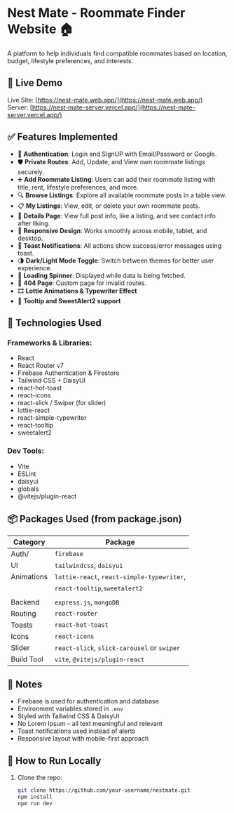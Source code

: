# Nest Mate - Roommate Finder Website 🏠

A platform to help individuals find compatible roommates based on location, budget, lifestyle preferences, and interests.

## 🚀 Live Demo
Live Site: [https://nest-mate.web.app/](https://nest-mate.web.app/)  
Server: [https://nest-mate-server.vercel.app/](https://nest-mate-server.vercel.app/)

## ✅ Features Implemented

- 🔐 **Authentication**: Login and SignUP with Email/Password or Google.
- 🛡️ **Private Routes**: Add, Update, and View own roommate listings securely.
- ➕ **Add Roommate Listing**: Users can add their roommate listing with title, rent, lifestyle preferences, and more.
- 🔍 **Browse Listings**: Explore all available roommate posts in a table view.
- 📋 **My Listings**: View, edit, or delete your own roommate posts.
- 📝 **Details Page**: View full post info, like a listing, and see contact info after liking.
- 📱 **Responsive Design**: Works smoothly across mobile, tablet, and desktop.
- 💬 **Toast Notifications**: All actions show success/error messages using toast.
- 🌗 **Dark/Light Mode Toggle**: Switch between themes for better user experience.
- 🔄 **Loading Spinner**: Displayed while data is being fetched.
- 🧾 **404 Page**: Custom page for invalid routes.
- 🎞️ **Lottie Animations & Typewriter Effect**
- 🧭 **Tooltip and SweetAlert2 support**

## 🧰 Technologies Used

### Frameworks & Libraries:
- React
- React Router v7
- Firebase Authentication & Firestore
- Tailwind CSS + DaisyUI
- react-hot-toast
- react-icons
- react-slick / Swiper (for slider)
- lottie-react
- react-simple-typewriter
- react-tooltip
- sweetalert2

### Dev Tools:
- Vite
- ESLint
- daisyui
- globals
- @vitejs/plugin-react

## 📦 Packages Used (from package.json)

| Category        | Package                                     |
|-----------------|---------------------------------------------|
| Auth/           | `firebase`                                  |
| UI              | `tailwindcss`, `daisyui`                    |
| Animations      | `lottie-react`, `react-simple-typewriter`,  |
|                 | `react-tooltip`,`sweetalert2`               |
|                 |                                             |
| Backend         | `express.js`,  `mongoDB`                    |
| Routing         | `react-router`                              |
| Toasts          | `react-hot-toast`                           |
| Icons           | `react-icons`                               |
| Slider          | `react-slick`, `slick-carousel` or `swiper` |
| Build Tool      | `vite`, `@vitejs/plugin-react`              |


## 📝 Notes

- Firebase is used for authentication and database
- Environment variables stored in `.env`
- Styled with Tailwind CSS & DaisyUI
- No Lorem Ipsum – all text meaningful and relevant
- Toast notifications used instead of alerts
- Responsive layout with mobile-first approach


## 🧪 How to Run Locally

1. Clone the repo:
   ```bash
   git clone https://github.com/your-username/nestmate.git 
   npm install
   npm run dev
